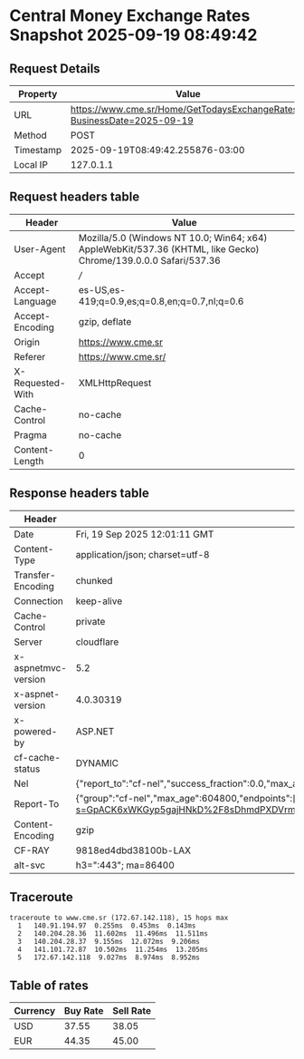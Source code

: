 # Central Money Exchange Rates Snapshot 2025-09-19 08:49:42
## Request Details

| Property | Value |
|----------|-------|
| URL | https://www.cme.sr/Home/GetTodaysExchangeRates/?BusinessDate=2025-09-19 |
| Method | POST |
| Timestamp | 2025-09-19T08:49:42.255876-03:00 |
| Local IP | 127.0.1.1 |
    
## Request headers table

| Header | Value |
|--------|-------|
| User-Agent | Mozilla/5.0 (Windows NT 10.0; Win64; x64) AppleWebKit/537.36 (KHTML, like Gecko) Chrome/139.0.0.0 Safari/537.36 |
| Accept | */* |
| Accept-Language | es-US,es-419;q=0.9,es;q=0.8,en;q=0.7,nl;q=0.6 |
| Accept-Encoding | gzip, deflate |
| Origin | https://www.cme.sr |
| Referer | https://www.cme.sr/ |
| X-Requested-With | XMLHttpRequest |
| Cache-Control | no-cache |
| Pragma | no-cache |
| Content-Length | 0 |

    
## Response headers table
| Header | Value |
|--------|-------|
| Date | Fri, 19 Sep 2025 12:01:11 GMT |
| Content-Type | application/json; charset=utf-8 |
| Transfer-Encoding | chunked |
| Connection | keep-alive |
| Cache-Control | private |
| Server | cloudflare |
| x-aspnetmvc-version | 5.2 |
| x-aspnet-version | 4.0.30319 |
| x-powered-by | ASP.NET |
| cf-cache-status | DYNAMIC |
| Nel | {"report_to":"cf-nel","success_fraction":0.0,"max_age":604800} |
| Report-To | {"group":"cf-nel","max_age":604800,"endpoints":[{"url":"https://a.nel.cloudflare.com/report/v4?s=GpACK6xWKGyp5gajHNkD%2F8sDhmdPXDVrmn1C7PUqiOmedYd51oQlUBKC4eC4XUK7hipMZASpg0X8Ojd4ybu2GLZO91aePwhYVkU%3D"}]} |
| Content-Encoding | gzip |
| CF-RAY | 9818ed4dbd38100b-LAX |
| alt-svc | h3=":443"; ma=86400 |

## Traceroute 

```
traceroute to www.cme.sr (172.67.142.118), 15 hops max
  1   140.91.194.97  0.255ms  0.453ms  0.143ms 
  2   140.204.28.36  11.602ms  11.496ms  11.511ms 
  3   140.204.28.37  9.155ms  12.072ms  9.206ms 
  4   141.101.72.87  10.502ms  11.254ms  13.205ms 
  5   172.67.142.118  9.027ms  8.974ms  8.952ms 

```


## Table of rates

| Currency | Buy Rate | Sell Rate |
|----------|----------|-----------|
| USD | 37.55 | 38.05 |
| EUR | 44.35 | 45.00 |
